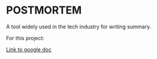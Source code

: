 # POSTMORTEM

A tool widely used in the tech industry for writing summary.

For this project:

<a href="https://docs.google.com/document/d/1tiTeNN9H0vUU1d-XtBIBMDTUPplxm488UfFKcrG6nXg/edit?usp=sharing">Link to google doc</a>
